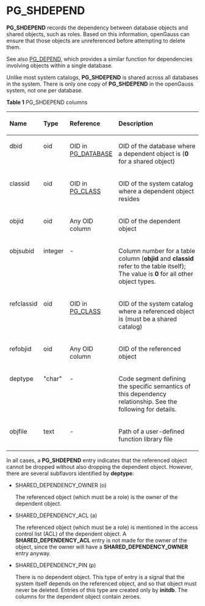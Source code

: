 # PG\_SHDEPEND<a name="EN-US_TOPIC_0289900698"></a>

**PG\_SHDEPEND**  records the dependency between database objects and shared objects, such as roles. Based on this information, openGauss can ensure that those objects are unreferenced before attempting to delete them.

See also  [PG\_DEPEND](pg_depend.md), which provides a similar function for dependencies involving objects within a single database.

Unlike most system catalogs,  **PG\_SHDEPEND**  is shared across all databases in the system. There is only one copy of  **PG\_SHDEPEND**  in the openGauss system, not one per database.

**Table  1**  PG\_SHDEPEND columns

<a name="en-us_topic_0283137157_en-us_topic_0237122314_en-us_topic_0059778501_t27b085e89ebd42c68d65b01fceaf8a4c"></a>
<table><thead align="left"><tr id="en-us_topic_0283137157_en-us_topic_0237122314_en-us_topic_0059778501_r8417af7187e34e1ca9a59650aae99fd6"><th class="cellrowborder" valign="top" width="15.229999999999999%" id="mcps1.2.5.1.1"><p id="en-us_topic_0283137157_en-us_topic_0237122314_en-us_topic_0059778501_a851db343909b4c108175e472aa7f6104"><a name="en-us_topic_0283137157_en-us_topic_0237122314_en-us_topic_0059778501_a851db343909b4c108175e472aa7f6104"></a><a name="en-us_topic_0283137157_en-us_topic_0237122314_en-us_topic_0059778501_a851db343909b4c108175e472aa7f6104"></a>Name</p>
</th>
<th class="cellrowborder" valign="top" width="12.590000000000002%" id="mcps1.2.5.1.2"><p id="en-us_topic_0283137157_en-us_topic_0237122314_en-us_topic_0059778501_a7d6c53bb50fc448aafa03c3f29d11a82"><a name="en-us_topic_0283137157_en-us_topic_0237122314_en-us_topic_0059778501_a7d6c53bb50fc448aafa03c3f29d11a82"></a><a name="en-us_topic_0283137157_en-us_topic_0237122314_en-us_topic_0059778501_a7d6c53bb50fc448aafa03c3f29d11a82"></a>Type</p>
</th>
<th class="cellrowborder" valign="top" width="21.73%" id="mcps1.2.5.1.3"><p id="en-us_topic_0283137157_en-us_topic_0237122314_en-us_topic_0059778501_a0da30404906d49e2828ce5bf41995ad4"><a name="en-us_topic_0283137157_en-us_topic_0237122314_en-us_topic_0059778501_a0da30404906d49e2828ce5bf41995ad4"></a><a name="en-us_topic_0283137157_en-us_topic_0237122314_en-us_topic_0059778501_a0da30404906d49e2828ce5bf41995ad4"></a>Reference</p>
</th>
<th class="cellrowborder" valign="top" width="50.449999999999996%" id="mcps1.2.5.1.4"><p id="en-us_topic_0283137157_en-us_topic_0237122314_en-us_topic_0059778501_a29f6b37d24834a8c814b78cd618f1a6f"><a name="en-us_topic_0283137157_en-us_topic_0237122314_en-us_topic_0059778501_a29f6b37d24834a8c814b78cd618f1a6f"></a><a name="en-us_topic_0283137157_en-us_topic_0237122314_en-us_topic_0059778501_a29f6b37d24834a8c814b78cd618f1a6f"></a>Description</p>
</th>
</tr>
</thead>
<tbody><tr id="en-us_topic_0283137157_en-us_topic_0237122314_en-us_topic_0059778501_r955991789291496ba218378120e7296b"><td class="cellrowborder" valign="top" width="15.229999999999999%" headers="mcps1.2.5.1.1 "><p id="en-us_topic_0283137157_en-us_topic_0237122314_en-us_topic_0059778501_af8bf6085242d49b7916d2441987cc22b"><a name="en-us_topic_0283137157_en-us_topic_0237122314_en-us_topic_0059778501_af8bf6085242d49b7916d2441987cc22b"></a><a name="en-us_topic_0283137157_en-us_topic_0237122314_en-us_topic_0059778501_af8bf6085242d49b7916d2441987cc22b"></a>dbid</p>
</td>
<td class="cellrowborder" valign="top" width="12.590000000000002%" headers="mcps1.2.5.1.2 "><p id="en-us_topic_0283137157_en-us_topic_0237122314_en-us_topic_0059778501_ad05c04b79f634a169cd213e84195baee"><a name="en-us_topic_0283137157_en-us_topic_0237122314_en-us_topic_0059778501_ad05c04b79f634a169cd213e84195baee"></a><a name="en-us_topic_0283137157_en-us_topic_0237122314_en-us_topic_0059778501_ad05c04b79f634a169cd213e84195baee"></a>oid</p>
</td>
<td class="cellrowborder" valign="top" width="21.73%" headers="mcps1.2.5.1.3 "><p id="en-us_topic_0283137157_en-us_topic_0237122314_en-us_topic_0059778501_a40ff5c957a3e4fc59572bb4625ec3329"><a name="en-us_topic_0283137157_en-us_topic_0237122314_en-us_topic_0059778501_a40ff5c957a3e4fc59572bb4625ec3329"></a><a name="en-us_topic_0283137157_en-us_topic_0237122314_en-us_topic_0059778501_a40ff5c957a3e4fc59572bb4625ec3329"></a>OID in <a href="pg_database.md">PG_DATABASE</a></p>
</td>
<td class="cellrowborder" valign="top" width="50.449999999999996%" headers="mcps1.2.5.1.4 "><p id="en-us_topic_0283137157_en-us_topic_0237122314_en-us_topic_0059778501_a8aa5ec846bac4d07bbd9165f40c8d81a"><a name="en-us_topic_0283137157_en-us_topic_0237122314_en-us_topic_0059778501_a8aa5ec846bac4d07bbd9165f40c8d81a"></a><a name="en-us_topic_0283137157_en-us_topic_0237122314_en-us_topic_0059778501_a8aa5ec846bac4d07bbd9165f40c8d81a"></a>OID of the database where a dependent object is (<strong id="b32411324185314"><a name="b32411324185314"></a><a name="b32411324185314"></a>0</strong> for a shared object)</p>
</td>
</tr>
<tr id="en-us_topic_0283137157_en-us_topic_0237122314_en-us_topic_0059778501_r5c689fb4174b4aed85f6ff7b445b2121"><td class="cellrowborder" valign="top" width="15.229999999999999%" headers="mcps1.2.5.1.1 "><p id="en-us_topic_0283137157_en-us_topic_0237122314_en-us_topic_0059778501_a6a6b446e7cef42168c1c662330f83f7b"><a name="en-us_topic_0283137157_en-us_topic_0237122314_en-us_topic_0059778501_a6a6b446e7cef42168c1c662330f83f7b"></a><a name="en-us_topic_0283137157_en-us_topic_0237122314_en-us_topic_0059778501_a6a6b446e7cef42168c1c662330f83f7b"></a>classid</p>
</td>
<td class="cellrowborder" valign="top" width="12.590000000000002%" headers="mcps1.2.5.1.2 "><p id="en-us_topic_0283137157_en-us_topic_0237122314_en-us_topic_0059778501_ab4a2d3c02b524ecb955182ec8b2aa9bd"><a name="en-us_topic_0283137157_en-us_topic_0237122314_en-us_topic_0059778501_ab4a2d3c02b524ecb955182ec8b2aa9bd"></a><a name="en-us_topic_0283137157_en-us_topic_0237122314_en-us_topic_0059778501_ab4a2d3c02b524ecb955182ec8b2aa9bd"></a>oid</p>
</td>
<td class="cellrowborder" valign="top" width="21.73%" headers="mcps1.2.5.1.3 "><p id="en-us_topic_0283137157_en-us_topic_0237122314_en-us_topic_0059778501_ad7b21d3be2064bf885bdd347f3473e67"><a name="en-us_topic_0283137157_en-us_topic_0237122314_en-us_topic_0059778501_ad7b21d3be2064bf885bdd347f3473e67"></a><a name="en-us_topic_0283137157_en-us_topic_0237122314_en-us_topic_0059778501_ad7b21d3be2064bf885bdd347f3473e67"></a>OID in <a href="pg_class.md">PG_CLASS</a></p>
</td>
<td class="cellrowborder" valign="top" width="50.449999999999996%" headers="mcps1.2.5.1.4 "><p id="en-us_topic_0283137157_en-us_topic_0237122314_en-us_topic_0059778501_a73bb9917800c4a28b4896041306c2953"><a name="en-us_topic_0283137157_en-us_topic_0237122314_en-us_topic_0059778501_a73bb9917800c4a28b4896041306c2953"></a><a name="en-us_topic_0283137157_en-us_topic_0237122314_en-us_topic_0059778501_a73bb9917800c4a28b4896041306c2953"></a>OID of the system catalog where a dependent object resides</p>
</td>
</tr>
<tr id="en-us_topic_0283137157_en-us_topic_0237122314_en-us_topic_0059778501_r6489017ba3a441ff9480ec2afe84261b"><td class="cellrowborder" valign="top" width="15.229999999999999%" headers="mcps1.2.5.1.1 "><p id="en-us_topic_0283137157_en-us_topic_0237122314_en-us_topic_0059778501_a51d69320c51940a1a35bef16e4d4df69"><a name="en-us_topic_0283137157_en-us_topic_0237122314_en-us_topic_0059778501_a51d69320c51940a1a35bef16e4d4df69"></a><a name="en-us_topic_0283137157_en-us_topic_0237122314_en-us_topic_0059778501_a51d69320c51940a1a35bef16e4d4df69"></a>objid</p>
</td>
<td class="cellrowborder" valign="top" width="12.590000000000002%" headers="mcps1.2.5.1.2 "><p id="en-us_topic_0283137157_en-us_topic_0237122314_en-us_topic_0059778501_ad87b0a0c47bf44a0a59bb64da9df45c7"><a name="en-us_topic_0283137157_en-us_topic_0237122314_en-us_topic_0059778501_ad87b0a0c47bf44a0a59bb64da9df45c7"></a><a name="en-us_topic_0283137157_en-us_topic_0237122314_en-us_topic_0059778501_ad87b0a0c47bf44a0a59bb64da9df45c7"></a>oid</p>
</td>
<td class="cellrowborder" valign="top" width="21.73%" headers="mcps1.2.5.1.3 "><p id="en-us_topic_0283137157_en-us_topic_0237122314_en-us_topic_0059778501_a2df2719cd87049f48f939326776e9b80"><a name="en-us_topic_0283137157_en-us_topic_0237122314_en-us_topic_0059778501_a2df2719cd87049f48f939326776e9b80"></a><a name="en-us_topic_0283137157_en-us_topic_0237122314_en-us_topic_0059778501_a2df2719cd87049f48f939326776e9b80"></a>Any OID column</p>
</td>
<td class="cellrowborder" valign="top" width="50.449999999999996%" headers="mcps1.2.5.1.4 "><p id="en-us_topic_0283137157_en-us_topic_0237122314_en-us_topic_0059778501_a94ddb070c05c42bfae1723bfe7ceb84e"><a name="en-us_topic_0283137157_en-us_topic_0237122314_en-us_topic_0059778501_a94ddb070c05c42bfae1723bfe7ceb84e"></a><a name="en-us_topic_0283137157_en-us_topic_0237122314_en-us_topic_0059778501_a94ddb070c05c42bfae1723bfe7ceb84e"></a>OID of the dependent object</p>
</td>
</tr>
<tr id="en-us_topic_0283137157_en-us_topic_0237122314_en-us_topic_0059778501_r48daae77667c4a6885438f59b7f81733"><td class="cellrowborder" valign="top" width="15.229999999999999%" headers="mcps1.2.5.1.1 "><p id="en-us_topic_0283137157_en-us_topic_0237122314_en-us_topic_0059778501_a5ed172386b4c49a3be7a56a0bf4f7566"><a name="en-us_topic_0283137157_en-us_topic_0237122314_en-us_topic_0059778501_a5ed172386b4c49a3be7a56a0bf4f7566"></a><a name="en-us_topic_0283137157_en-us_topic_0237122314_en-us_topic_0059778501_a5ed172386b4c49a3be7a56a0bf4f7566"></a>objsubid</p>
</td>
<td class="cellrowborder" valign="top" width="12.590000000000002%" headers="mcps1.2.5.1.2 "><p id="en-us_topic_0283137157_en-us_topic_0237122314_en-us_topic_0059778501_a7658ff76b8ff4ef78d35a10b1f84fb95"><a name="en-us_topic_0283137157_en-us_topic_0237122314_en-us_topic_0059778501_a7658ff76b8ff4ef78d35a10b1f84fb95"></a><a name="en-us_topic_0283137157_en-us_topic_0237122314_en-us_topic_0059778501_a7658ff76b8ff4ef78d35a10b1f84fb95"></a>integer</p>
</td>
<td class="cellrowborder" valign="top" width="21.73%" headers="mcps1.2.5.1.3 "><p id="en-us_topic_0283137157_en-us_topic_0237122314_en-us_topic_0059778501_ae01a08adc2f74b98a78c9b0db113f569"><a name="en-us_topic_0283137157_en-us_topic_0237122314_en-us_topic_0059778501_ae01a08adc2f74b98a78c9b0db113f569"></a><a name="en-us_topic_0283137157_en-us_topic_0237122314_en-us_topic_0059778501_ae01a08adc2f74b98a78c9b0db113f569"></a>-</p>
</td>
<td class="cellrowborder" valign="top" width="50.449999999999996%" headers="mcps1.2.5.1.4 "><p id="en-us_topic_0283137157_en-us_topic_0237122314_en-us_topic_0059778501_a34fd3bb65c044b5d83c1d705696f9509"><a name="en-us_topic_0283137157_en-us_topic_0237122314_en-us_topic_0059778501_a34fd3bb65c044b5d83c1d705696f9509"></a><a name="en-us_topic_0283137157_en-us_topic_0237122314_en-us_topic_0059778501_a34fd3bb65c044b5d83c1d705696f9509"></a>Column number for a table column (<strong id="b8355113020536"><a name="b8355113020536"></a><a name="b8355113020536"></a>objid</strong> and <strong id="b1036115302530"><a name="b1036115302530"></a><a name="b1036115302530"></a>classid</strong> refer to the table itself); The value is <strong id="b2966193110539"><a name="b2966193110539"></a><a name="b2966193110539"></a>0</strong> for all other object types.</p>
</td>
</tr>
<tr id="en-us_topic_0283137157_en-us_topic_0237122314_en-us_topic_0059778501_rb8f7f5ce20044f90bc443a3d434521c6"><td class="cellrowborder" valign="top" width="15.229999999999999%" headers="mcps1.2.5.1.1 "><p id="en-us_topic_0283137157_en-us_topic_0237122314_en-us_topic_0059778501_ada0ab92650914d4dbaccd620a032dce9"><a name="en-us_topic_0283137157_en-us_topic_0237122314_en-us_topic_0059778501_ada0ab92650914d4dbaccd620a032dce9"></a><a name="en-us_topic_0283137157_en-us_topic_0237122314_en-us_topic_0059778501_ada0ab92650914d4dbaccd620a032dce9"></a>refclassid</p>
</td>
<td class="cellrowborder" valign="top" width="12.590000000000002%" headers="mcps1.2.5.1.2 "><p id="en-us_topic_0283137157_en-us_topic_0237122314_en-us_topic_0059778501_a5c22a764707e4a10a18346329dd08ab5"><a name="en-us_topic_0283137157_en-us_topic_0237122314_en-us_topic_0059778501_a5c22a764707e4a10a18346329dd08ab5"></a><a name="en-us_topic_0283137157_en-us_topic_0237122314_en-us_topic_0059778501_a5c22a764707e4a10a18346329dd08ab5"></a>oid</p>
</td>
<td class="cellrowborder" valign="top" width="21.73%" headers="mcps1.2.5.1.3 "><p id="en-us_topic_0283137157_en-us_topic_0237122314_en-us_topic_0059778501_a699d32fc2f8549aea23c5eb8503f49ee"><a name="en-us_topic_0283137157_en-us_topic_0237122314_en-us_topic_0059778501_a699d32fc2f8549aea23c5eb8503f49ee"></a><a name="en-us_topic_0283137157_en-us_topic_0237122314_en-us_topic_0059778501_a699d32fc2f8549aea23c5eb8503f49ee"></a>OID in <a href="pg_class.md">PG_CLASS</a></p>
</td>
<td class="cellrowborder" valign="top" width="50.449999999999996%" headers="mcps1.2.5.1.4 "><p id="en-us_topic_0283137157_en-us_topic_0237122314_en-us_topic_0059778501_a699e2fbd4c8f480ba65994e4a02b066c"><a name="en-us_topic_0283137157_en-us_topic_0237122314_en-us_topic_0059778501_a699e2fbd4c8f480ba65994e4a02b066c"></a><a name="en-us_topic_0283137157_en-us_topic_0237122314_en-us_topic_0059778501_a699e2fbd4c8f480ba65994e4a02b066c"></a>OID of the system catalog where a referenced object is (must be a shared catalog)</p>
</td>
</tr>
<tr id="en-us_topic_0283137157_en-us_topic_0237122314_en-us_topic_0059778501_rfee4540ac48d444ab78a790f58c11b52"><td class="cellrowborder" valign="top" width="15.229999999999999%" headers="mcps1.2.5.1.1 "><p id="en-us_topic_0283137157_en-us_topic_0237122314_en-us_topic_0059778501_ab8bb5468c2c54f4a9a9ecf503a2d84bb"><a name="en-us_topic_0283137157_en-us_topic_0237122314_en-us_topic_0059778501_ab8bb5468c2c54f4a9a9ecf503a2d84bb"></a><a name="en-us_topic_0283137157_en-us_topic_0237122314_en-us_topic_0059778501_ab8bb5468c2c54f4a9a9ecf503a2d84bb"></a>refobjid</p>
</td>
<td class="cellrowborder" valign="top" width="12.590000000000002%" headers="mcps1.2.5.1.2 "><p id="en-us_topic_0283137157_en-us_topic_0237122314_en-us_topic_0059778501_af4604e9106ee43a0a32824024a282996"><a name="en-us_topic_0283137157_en-us_topic_0237122314_en-us_topic_0059778501_af4604e9106ee43a0a32824024a282996"></a><a name="en-us_topic_0283137157_en-us_topic_0237122314_en-us_topic_0059778501_af4604e9106ee43a0a32824024a282996"></a>oid</p>
</td>
<td class="cellrowborder" valign="top" width="21.73%" headers="mcps1.2.5.1.3 "><p id="en-us_topic_0283137157_en-us_topic_0237122314_en-us_topic_0059778501_a55995ba409364caeac026f12faa8a3b1"><a name="en-us_topic_0283137157_en-us_topic_0237122314_en-us_topic_0059778501_a55995ba409364caeac026f12faa8a3b1"></a><a name="en-us_topic_0283137157_en-us_topic_0237122314_en-us_topic_0059778501_a55995ba409364caeac026f12faa8a3b1"></a>Any OID column</p>
</td>
<td class="cellrowborder" valign="top" width="50.449999999999996%" headers="mcps1.2.5.1.4 "><p id="en-us_topic_0283137157_en-us_topic_0237122314_en-us_topic_0059778501_ade77c99d3075499a9d813ae37d6b6552"><a name="en-us_topic_0283137157_en-us_topic_0237122314_en-us_topic_0059778501_ade77c99d3075499a9d813ae37d6b6552"></a><a name="en-us_topic_0283137157_en-us_topic_0237122314_en-us_topic_0059778501_ade77c99d3075499a9d813ae37d6b6552"></a>OID of the referenced object</p>
</td>
</tr>
<tr id="en-us_topic_0283137157_en-us_topic_0237122314_en-us_topic_0059778501_r8762f3054e0f446a9ead1037867595bb"><td class="cellrowborder" valign="top" width="15.229999999999999%" headers="mcps1.2.5.1.1 "><p id="en-us_topic_0283137157_en-us_topic_0237122314_en-us_topic_0059778501_a757c124f948044a3958dec69ee08a871"><a name="en-us_topic_0283137157_en-us_topic_0237122314_en-us_topic_0059778501_a757c124f948044a3958dec69ee08a871"></a><a name="en-us_topic_0283137157_en-us_topic_0237122314_en-us_topic_0059778501_a757c124f948044a3958dec69ee08a871"></a>deptype</p>
</td>
<td class="cellrowborder" valign="top" width="12.590000000000002%" headers="mcps1.2.5.1.2 "><p id="en-us_topic_0283137157_en-us_topic_0237122314_en-us_topic_0059778501_aad8b2ce4e98e45d5b24483738ae8e5b1"><a name="en-us_topic_0283137157_en-us_topic_0237122314_en-us_topic_0059778501_aad8b2ce4e98e45d5b24483738ae8e5b1"></a><a name="en-us_topic_0283137157_en-us_topic_0237122314_en-us_topic_0059778501_aad8b2ce4e98e45d5b24483738ae8e5b1"></a>"char"</p>
</td>
<td class="cellrowborder" valign="top" width="21.73%" headers="mcps1.2.5.1.3 "><p id="en-us_topic_0283137157_en-us_topic_0237122314_en-us_topic_0059778501_acc2d785d5bad418089efcfcac940aa7d"><a name="en-us_topic_0283137157_en-us_topic_0237122314_en-us_topic_0059778501_acc2d785d5bad418089efcfcac940aa7d"></a><a name="en-us_topic_0283137157_en-us_topic_0237122314_en-us_topic_0059778501_acc2d785d5bad418089efcfcac940aa7d"></a>-</p>
</td>
<td class="cellrowborder" valign="top" width="50.449999999999996%" headers="mcps1.2.5.1.4 "><p id="en-us_topic_0283137157_en-us_topic_0237122314_en-us_topic_0059778501_ab8c8590388d348d5b0e361c9895494e4"><a name="en-us_topic_0283137157_en-us_topic_0237122314_en-us_topic_0059778501_ab8c8590388d348d5b0e361c9895494e4"></a><a name="en-us_topic_0283137157_en-us_topic_0237122314_en-us_topic_0059778501_ab8c8590388d348d5b0e361c9895494e4"></a>Code segment defining the specific semantics of this dependency relationship. See the following for details.</p>
</td>
</tr>
<tr id="en-us_topic_0283137157_en-us_topic_0237122314_row49453021144559"><td class="cellrowborder" valign="top" width="15.229999999999999%" headers="mcps1.2.5.1.1 "><p id="en-us_topic_0283137157_en-us_topic_0237122314_p46271755144559"><a name="en-us_topic_0283137157_en-us_topic_0237122314_p46271755144559"></a><a name="en-us_topic_0283137157_en-us_topic_0237122314_p46271755144559"></a>objfile</p>
</td>
<td class="cellrowborder" valign="top" width="12.590000000000002%" headers="mcps1.2.5.1.2 "><p id="en-us_topic_0283137157_en-us_topic_0237122314_p57024678144559"><a name="en-us_topic_0283137157_en-us_topic_0237122314_p57024678144559"></a><a name="en-us_topic_0283137157_en-us_topic_0237122314_p57024678144559"></a>text</p>
</td>
<td class="cellrowborder" valign="top" width="21.73%" headers="mcps1.2.5.1.3 "><p id="en-us_topic_0283137157_en-us_topic_0237122314_p55596181144559"><a name="en-us_topic_0283137157_en-us_topic_0237122314_p55596181144559"></a><a name="en-us_topic_0283137157_en-us_topic_0237122314_p55596181144559"></a>-</p>
</td>
<td class="cellrowborder" valign="top" width="50.449999999999996%" headers="mcps1.2.5.1.4 "><p id="en-us_topic_0283137157_en-us_topic_0237122314_p6996801144559"><a name="en-us_topic_0283137157_en-us_topic_0237122314_p6996801144559"></a><a name="en-us_topic_0283137157_en-us_topic_0237122314_p6996801144559"></a>Path of a user-defined function library file</p>
</td>
</tr>
</tbody>
</table>

In all cases, a  **PG\_SHDEPEND**  entry indicates that the referenced object cannot be dropped without also dropping the dependent object. However, there are several subflavors identified by  **deptype**: 

-   SHARED\_DEPENDENCY\_OWNER \(o\)

    The referenced object \(which must be a role\) is the owner of the dependent object.

-   SHARED\_DEPENDENCY\_ACL \(a\)

    The referenced object \(which must be a role\) is mentioned in the access control list \(ACL\) of the dependent object. A  **SHARED\_DEPENDENCY\_ACL**  entry is not made for the owner of the object, since the owner will have a  **SHARED\_DEPENDENCY\_OWNER**  entry anyway.

-   SHARED\_DEPENDENCY\_PIN \(p\)

    There is no dependent object. This type of entry is a signal that the system itself depends on the referenced object, and so that object must never be deleted. Entries of this type are created only by  **initdb**. The columns for the dependent object contain zeroes.


